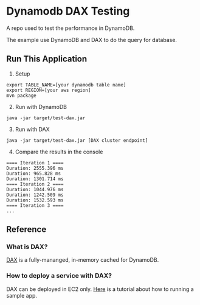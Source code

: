 # Dynamodb DAX Testing

A repo used to test the performance in DynamoDB.

The example use DynamoDB and DAX to do the query for database.

## Run This Application

1. Setup
```
export TABLE_NAME=[your dynamodb table name]
export REGION=[your aws region]
mvn package
```

2. Run with DynamoDB
```
java -jar target/test-dax.jar 
```

3. Run with DAX
```
java -jar target/test-dax.jar [DAX cluster endpoint]
```
4. Compare the results in the console

```
==== Iteration 1 ====
Duration: 2555.396 ms
Duration: 965.828 ms
Duration: 1301.714 ms
==== Iteration 2 ====
Duration: 1044.976 ms
Duration: 1242.509 ms
Duration: 1532.593 ms
==== Iteration 3 ====
...
```

## Reference

### What is DAX?

[DAX](https://aws.amazon.com/dynamodb/dax/?nc1=h_ls) is a fully-mananged, in-memory cached for DynamoDB.

### How to deploy a service with DAX?

DAX can be deployed in EC2 only. [Here](https://docs.aws.amazon.com/amazondynamodb/latest/developerguide/DAX.client.sample-app.html) is a tutorial about how to running a sample app.
